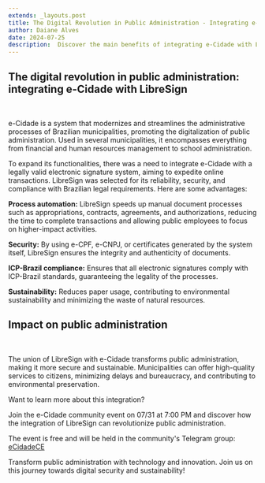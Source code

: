 ```yaml
---
extends: _layouts.post
title: The Digital Revolution in Public Administration - Integrating e-Cidade with LibreSign
author: Daiane Alves
date: 2024-07-25
description:  Discover the main benefits of integrating e-Cidade with LibreSign and see how this partnership is transforming the digitalization of municipalities, promoting agility, security, and sustainability.
---
```


## The digital revolution in public administration: integrating e-Cidade with LibreSign
<br>

e-Cidade is a system that modernizes and streamlines the administrative processes of Brazilian municipalities, promoting the digitalization of public administration. Used in several municipalities, it encompasses everything from financial and human resources management to school administration.

To expand its functionalities, there was a need to integrate e-Cidade with a legally valid electronic signature system, aiming to expedite online transactions. LibreSign was selected for its reliability, security, and compliance with Brazilian legal requirements. Here are some advantages:

**Process automation:** LibreSign speeds up manual document processes such as appropriations, contracts, agreements, and authorizations, reducing the time to complete transactions and allowing public employees to focus on higher-impact activities.

**Security:** By using e-CPF, e-CNPJ, or certificates generated by the system itself, LibreSign ensures the integrity and authenticity of documents.

**ICP-Brazil compliance:** Ensures that all electronic signatures comply with ICP-Brazil standards, guaranteeing the legality of the processes.

**Sustainability:** Reduces paper usage, contributing to environmental sustainability and minimizing the waste of natural resources.

## Impact on public administration

<br>

The union of LibreSign with e-Cidade transforms public administration, making it more secure and sustainable. Municipalities can offer high-quality services to citizens, minimizing delays and bureaucracy, and contributing to environmental preservation.

Want to learn more about this integration?

Join the e-Cidade community event on 07/31 at 7:00 PM and discover how the integration of LibreSign can revolutionize public administration.

The event is free and will be held in the community's Telegram group: [eCidadeCE](https://t.me/eCidadeCE)

Transform public administration with technology and innovation. Join us on this journey towards digital security and sustainability!